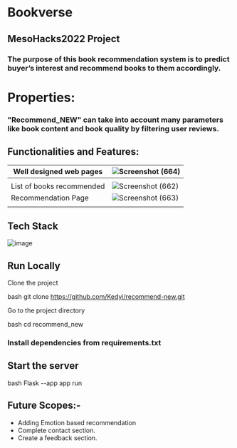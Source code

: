 # Bookverse
## MesoHacks2022 Project
### The purpose of this book recommendation system is to predict buyer’s interest and recommend books to them accordingly. 

# Properties:
### "Recommend_NEW" can take into account many parameters like book content and book quality by filtering user reviews.


## Functionalities and Features:

|Well designed web pages| ![Screenshot (664)](https://user-images.githubusercontent.com/74545248/188308667-541c68aa-e451-41a5-a0f2-e566d5bf60fc.png)  | 
|-----------| ------------- | 
||               |
| List of books recommended|  ![Screenshot (662)](https://user-images.githubusercontent.com/74545248/188308710-32fbc4ff-b7a7-4181-b672-32d6eda091d1.png) | 
|Recommendation Page| ![Screenshot (663)](https://user-images.githubusercontent.com/74545248/188308687-5999412c-a427-446e-b337-d314b4caf610.png)  | 
||               |

## Tech Stack

![image](https://user-images.githubusercontent.com/93571457/185930583-e92c061d-3bf5-45d1-b083-da144d9a139f.png)


## Run Locally

Clone the project

bash
  git clone https://github.com/Kedyi/recommend-new.git


Go to the project directory

bash
  cd recommend_new


### Install dependencies from requirements.txt
## Start the server

bash
  Flask --app app  run


## Future Scopes:-
- Adding Emotion based recommendation
- Complete contact section.
- Create a feedback section.
